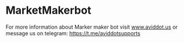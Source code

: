 # MarketMakerbot

For more information about Marker maker bot visit www.aviddot.us or message us on telegram: https://t.me/aviddotsupports
